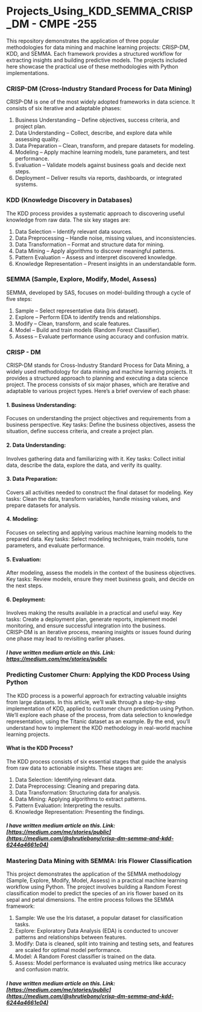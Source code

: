 # Projects_Using_KDD_SEMMA_CRISP_DM - CMPE -255
This repository demonstrates the application of three popular methodologies for data mining and machine learning projects: CRISP-DM, KDD, and SEMMA. Each framework provides a structured workflow for extracting insights and building predictive models. The projects included here showcase the practical use of these methodologies with Python implementations.

### CRISP-DM (Cross-Industry Standard Process for Data Mining)
CRISP-DM is one of the most widely adopted frameworks in data science. It consists of six iterative and adaptable phases:
1) Business Understanding – Define objectives, success criteria, and project plan.
2) Data Understanding – Collect, describe, and explore data while assessing quality.
3) Data Preparation – Clean, transform, and prepare datasets for modeling.
4) Modeling – Apply machine learning models, tune parameters, and test performance.
5) Evaluation – Validate models against business goals and decide next steps.
6) Deployment – Deliver results via reports, dashboards, or integrated systems.

### KDD (Knowledge Discovery in Databases)
The KDD process provides a systematic approach to discovering useful knowledge from raw data. The six key stages are:
1) Data Selection – Identify relevant data sources.
2) Data Preprocessing – Handle noise, missing values, and inconsistencies.
3) Data Transformation – Format and structure data for mining.
4) Data Mining – Apply algorithms to discover meaningful patterns.
5) Pattern Evaluation – Assess and interpret discovered knowledge.
6) Knowledge Representation – Present insights in an understandable form.

### SEMMA (Sample, Explore, Modify, Model, Assess)
SEMMA, developed by SAS, focuses on model-building through a cycle of five steps:
1) Sample – Select representative data (Iris dataset).
2) Explore – Perform EDA to identify trends and relationships.
3) Modify – Clean, transform, and scale features.
4) Model – Build and train models (Random Forest Classifier).
5) Assess – Evaluate performance using accuracy and confusion matrix.

### CRISP - DM

CRISP-DM stands for Cross-Industry Standard Process for Data Mining, a widely used methodology for data mining and machine learning projects. It provides a structured approach to planning and executing a data science project. The process consists of six major phases, which are iterative and adaptable to various project types. Here’s a brief overview of each phase:
#### 1. Business Understanding:
   Focuses on understanding the project objectives and requirements from a business perspective.
   Key tasks: Define the business objectives, assess the situation, define success criteria, and create a project plan.
#### 2. Data Understanding:
   Involves gathering data and familiarizing with it.
   Key tasks: Collect initial data, describe the data, explore the data, and verify its quality.
#### 3. Data Preparation:
   Covers all activities needed to construct the final dataset for modeling.
   Key tasks: Clean the data, transform variables, handle missing values, and prepare datasets for analysis.
#### 4. Modeling:
   Focuses on selecting and applying various machine learning models to the prepared data.
   Key tasks: Select modeling techniques, train models, tune parameters, and evaluate performance.
#### 5. Evaluation:
   After modeling, assess the models in the context of the business objectives.
   Key tasks: Review models, ensure they meet business goals, and decide on the next steps.
#### 6. Deployment:
   Involves making the results available in a practical and useful way.
   Key tasks: Create a deployment plan, generate reports, implement model monitoring, and ensure successful integration into the business.   
CRISP-DM is an iterative process, meaning insights or issues found during one phase may lead to revisiting earlier phases.

##### I have written medium article on this. Link: https://medium.com/me/stories/public



### Predicting Customer Churn: Applying the KDD Process Using Python

The KDD process is a powerful approach for extracting valuable insights from large datasets. In this article, we’ll walk through a step-by-step implementation of KDD, applied to customer churn prediction using Python. We’ll explore each phase of the process, from data selection to knowledge representation, using the Titanic dataset as an example. By the end, you’ll understand how to implement the KDD methodology in real-world machine learning projects.
#### What is the KDD Process?
The KDD process consists of six essential stages that guide the analysis from raw data to actionable insights. These stages are:
1. Data Selection: Identifying relevant data.
2. Data Preprocessing: Cleaning and preparing data.
3. Data Transformation: Structuring data for analysis.
4. Data Mining: Applying algorithms to extract patterns.
5. Pattern Evaluation: Interpreting the results.
6. Knowledge Representation: Presenting the findings.
##### I have written medium article on this. Link: [https://medium.com/me/stories/public](https://medium.com/@shrutiebony/crisp-dm-semma-and-kdd-6244a4661e04)


### Mastering Data Mining with SEMMA: Iris Flower Classification

This project demonstrates the application of the SEMMA methodology (Sample, Explore, Modify, Model, Assess) in a practical machine learning workflow using Python. The project involves building a Random Forest classification model to predict the species of an iris flower based on its sepal and petal dimensions.
The entire process follows the SEMMA framework:
1. Sample: We use the Iris dataset, a popular dataset for classification tasks.
2. Explore: Exploratory Data Analysis (EDA) is conducted to uncover patterns and relationships between features.
3. Modify: Data is cleaned, split into training and testing sets, and features are scaled for optimal model performance.
4. Model: A Random Forest classifier is trained on the data.
5. Assess: Model performance is evaluated using metrics like accuracy and confusion matrix.

##### I have written medium article on this. Link: [https://medium.com/me/stories/public](https://medium.com/@shrutiebony/crisp-dm-semma-and-kdd-6244a4661e04)

